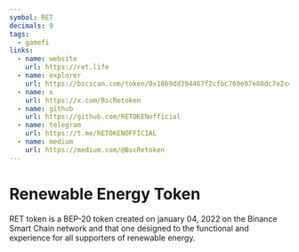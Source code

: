```yaml
---
symbol: RET
decimals: 9
tags:
  - gamefi
links:
  - name: website
    url: https://ret.life
  - name: explorer
    url: https://bscscan.com/token/0x10b9dd394467f2cfbc769e07e88dc7e2c41b0965
  - name: x
    url: https://x.com/BscRetoken
  - name: github
    url: https://github.com/RETOKENofficial
  - name: telegram
    url: https://t.me/RETOKENOFFICIAL
  - name: medium
    url: https://medium.com/@BscRetoken
---
```


# Renewable Energy Token

RET token is a BEP-20 token created on january 04, 2022 on the Binance Smart Chain network and that one designed to the functional and experience for all supporters of renewable energy.
